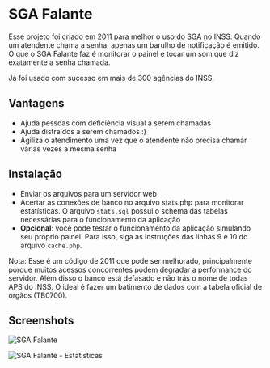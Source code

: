 # SGA Falante

Esse projeto foi criado em 2011 para melhor o uso do [SGA](http://www.softwarepublico.gov.br/ver-comunidade?community_id=15719494) no INSS. Quando um atendente chama a senha, apenas um barulho de notificação é emitido. O que o SGA Falante faz é monitorar o painel e tocar um som que diz exatamente a senha chamada.

Já foi usado com sucesso em mais de 300 agências do INSS.

## Vantagens

* Ajuda pessoas com deficiência visual a serem chamadas
* Ajuda distraídos a serem chamados :)
* Agiliza o atendimento uma vez que o atendente não precisa chamar várias vezes a mesma senha

## Instalação

* Enviar os arquivos para um servidor web
* Acertar as conexões de banco no arquivo stats.php para monitorar estatísticas. O arquivo `stats.sql` possui o schema das tabelas necessárias para o funcionamento da aplicação
* **Opcional**: você pode testar o funcionamento da aplicação simulando seu próprio painel. Para isso, siga as instruções das linhas 9 e 10 do arquivo `cache.php`.

Nota: Esse é um código de 2011 que pode ser melhorado, principalmente porque muitos acessos concorrentes podem degradar a performance do servidor. Além disso o banco está defasado e não trás o nome de todas APS do INSS. O ideal é fazer um batimento de dados com a tabela oficial de órgãos (TB0700).

## Screenshots

![SGA Falante](https://raw.github.com/leonardofaria/sga-falante/master/screenshot1.png)

![SGA Falante - Estatísticas](https://raw.github.com/leonardofaria/sga-falante/master/screenshot2.png)